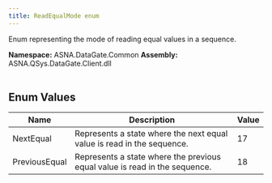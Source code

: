 ```yaml
---
title: ReadEqualMode enum
---
```


Enum representing the mode of reading equal values in a sequence.

**Namespace:** ASNA.DataGate.Common
**Assembly:** ASNA.QSys.DataGate.Client.dll
<br>
<br>

## Enum Values

| Name | Description | Value
| --- | --- | --- 
| NextEqual | Represents a state where the next equal value is read in the sequence. | 17 |
| PreviousEqual | Represents a state where the previous equal value is read in the sequence. | 18 |
